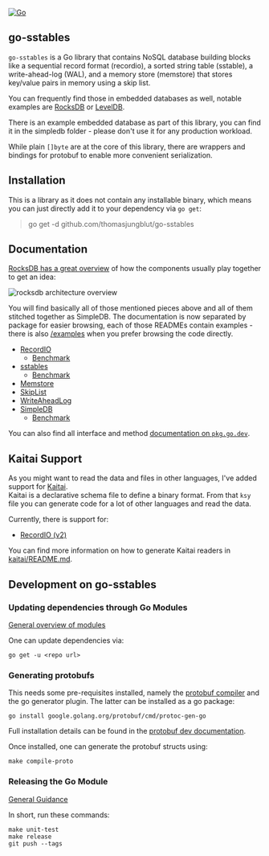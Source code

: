 [![Go](https://github.com/thomasjungblut/go-sstables/actions/workflows/go.yml/badge.svg)](https://github.com/thomasjungblut/go-sstables/actions/workflows/go.yml)

## go-sstables

`go-sstables` is a Go library that contains NoSQL database building blocks like a sequential record format (recordio),
a sorted string table (sstable), a write-ahead-log (WAL), and a memory store (memstore) that stores key/value pairs in memory using a skip list.

You can frequently find those in embedded databases as well, notable examples are [RocksDB](https://github.com/facebook/rocksdb) or [LevelDB](https://github.com/google/leveldb).

There is an example embedded database as part of this library, you can find it in the simpledb folder - please don't use it for any production workload. 

While plain `[]byte` are at the core of this library, there are wrappers and bindings for protobuf to enable more convenient serialization. 

## Installation

This is a library as it does not contain any installable binary, which means you can just directly add it to your dependency via `go get`:

> go get -d github.com/thomasjungblut/go-sstables

## Documentation

[RocksDB has a great overview](https://github.com/facebook/rocksdb/wiki/RocksDB-Overview#3-high-level-architecture) of how the components usually play together to get an idea:

![rocksdb architecture overview](https://user-images.githubusercontent.com/62277872/119747261-310fb300-be47-11eb-92c3-c11719fa8a0c.png)

You will find basically all of those mentioned pieces above and all of them stitched together as SimpleDB. The documentation is now separated by package for easier browsing, each of those READMEs contain examples - there is also [/examples](_examples) when you prefer browsing the code directly.

* [RecordIO](recordio/README.md)
  * [Benchmark](benchmark/README.md#recordio)
* [sstables](sstables/README.md)
  * [Benchmark](benchmark/README.md#sstable)
* [Memstore](memstore/README.md)  
* [SkipList](skiplist/README.md)
* [WriteAheadLog](wal/README.md)
* [SimpleDB](simpledb/README.md)
  * [Benchmark](benchmark/README.md#simpledb)

You can also find all interface and method [documentation on `pkg.go.dev`](https://pkg.go.dev/github.com/thomasjungblut/go-sstables/sstables#section-documentation).

## Kaitai Support

As you might want to read the data and files in other languages, I've added support for [Kaitai](https://kaitai.io/).  
Kaitai is a declarative schema file to define a binary format. From that `ksy` file you can generate code for a lot of other languages and read the data.

Currently, there is support for:
* [RecordIO (v2)](kaitai/recordio_v2.ksy)

You can find more information on how to generate Kaitai readers in [kaitai/README.md](kaitai/README.md).

## Development on go-sstables

### Updating dependencies through Go Modules

[General overview of modules](https://github.com/golang/go/wiki/Modules)

One can update dependencies via:

```
go get -u <repo url>
```

### Generating protobufs

This needs some pre-requisites installed, namely the [protobuf compiler](https://github.com/protocolbuffers/protobuf/releases) and the go generator plugin. The latter can be installed as a go package:

```
go install google.golang.org/protobuf/cmd/protoc-gen-go
```

Full installation details can be found in the [protobuf dev documentation](https://developers.google.com/protocol-buffers/docs/gotutorial#compiling-your-protocol-buffers).

Once installed, one can generate the protobuf structs using:

```
make compile-proto
```

### Releasing the Go Module

[General Guidance](https://github.com/golang/go/wiki/Modules#releasing-modules-all-versions)

In short, run these commands:

```
make unit-test
make release
git push --tags 
```
